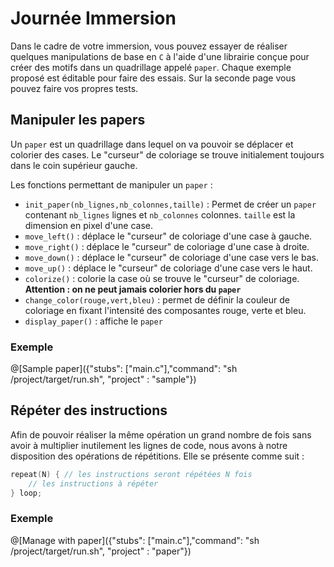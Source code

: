 # Journée Immersion

Dans le cadre de votre immersion, vous pouvez essayer de réaliser quelques manipulations de base en `C` à l'aide d'une librairie conçue pour créer des motifs dans un quadrillage appelé `paper`. Chaque exemple proposé est éditable pour faire des essais. Sur la seconde page vous pouvez faire vos propres tests.

## Manipuler les papers

Un `paper` est un quadrillage dans lequel on va pouvoir se déplacer et colorier des cases. Le "curseur" de coloriage se trouve initialement toujours dans le coin supérieur gauche.

Les fonctions permettant de manipuler un `paper` :
- `init_paper(nb_lignes,nb_colonnes,taille)` : Permet de créer un `paper` contenant `nb_lignes` lignes et `nb_colonnes` colonnes. `taille` est la dimension en pixel d'une case.
- `move_left()` : déplace le "curseur" de coloriage d'une case à gauche.
- `move_right()` : déplace le "curseur" de coloriage d'une case à droite.
- `move_down()` : déplace le "curseur" de coloriage d'une case vers le bas.
- `move_up()`  : déplace le "curseur" de coloriage d'une case vers le haut.
- `colorize()` : colorie la case où se trouve le "curseur" de coloriage. **Attention : on ne peut jamais colorier hors du `paper`**
- `change_color(rouge,vert,bleu)` : permet de définir la couleur de coloriage en fixant l'intensité des composantes rouge, verte et bleu.
- `display_paper()` : affiche le `paper`

### Exemple

@[Sample paper]({"stubs": ["main.c"],"command": "sh /project/target/run.sh", "project" : "sample"})

## Répéter des instructions

Afin de pouvoir réaliser la même opération un grand nombre de fois sans avoir à multiplier inutilement les lignes de code, nous avons à notre disposition des opérations de répétitions.
Elle se présente comme suit :
```C
repeat(N) { // les instructions seront répétées N fois
	// les instructions à répéter
} loop;
```

### Exemple

@[Manage with paper]({"stubs": ["main.c"],"command": "sh /project/target/run.sh", "project" : "paper"})